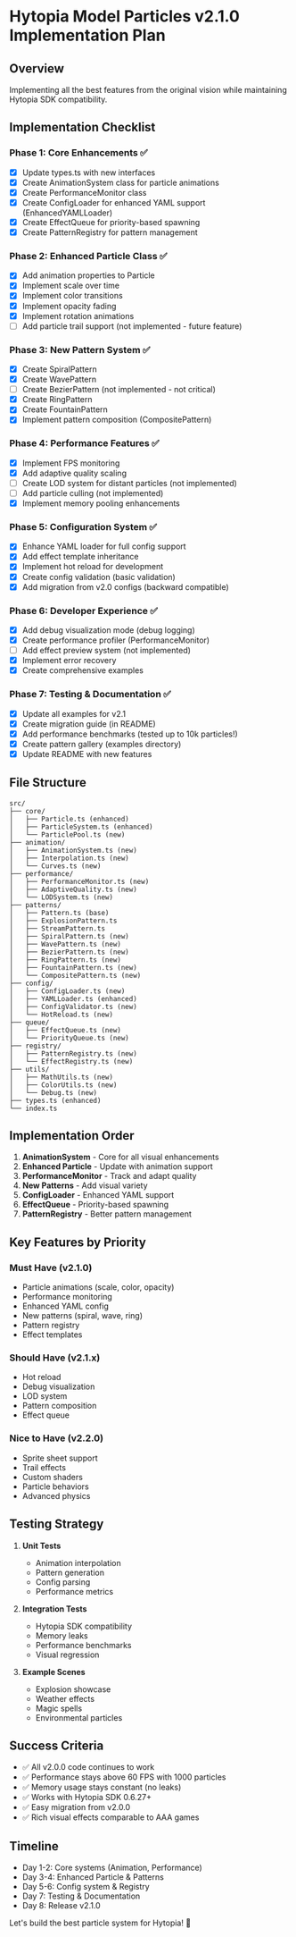 # Hytopia Model Particles v2.1.0 Implementation Plan

## Overview
Implementing all the best features from the original vision while maintaining Hytopia SDK compatibility.

## Implementation Checklist

### Phase 1: Core Enhancements ✅
- [x] Update types.ts with new interfaces
- [x] Create AnimationSystem class for particle animations
- [x] Create PerformanceMonitor class
- [x] Create ConfigLoader for enhanced YAML support (EnhancedYAMLLoader)
- [x] Create EffectQueue for priority-based spawning
- [x] Create PatternRegistry for pattern management

### Phase 2: Enhanced Particle Class ✅
- [x] Add animation properties to Particle
- [x] Implement scale over time
- [x] Implement color transitions
- [x] Implement opacity fading
- [x] Implement rotation animations
- [ ] Add particle trail support (not implemented - future feature)

### Phase 3: New Pattern System ✅
- [x] Create SpiralPattern
- [x] Create WavePattern
- [ ] Create BezierPattern (not implemented - not critical)
- [x] Create RingPattern
- [x] Create FountainPattern
- [x] Implement pattern composition (CompositePattern)

### Phase 4: Performance Features ✅
- [x] Implement FPS monitoring
- [x] Add adaptive quality scaling
- [ ] Create LOD system for distant particles (not implemented)
- [ ] Add particle culling (not implemented)
- [x] Implement memory pooling enhancements

### Phase 5: Configuration System ✅
- [x] Enhance YAML loader for full config support
- [x] Add effect template inheritance
- [x] Implement hot reload for development
- [x] Create config validation (basic validation)
- [x] Add migration from v2.0 configs (backward compatible)

### Phase 6: Developer Experience ✅
- [x] Add debug visualization mode (debug logging)
- [x] Create performance profiler (PerformanceMonitor)
- [ ] Add effect preview system (not implemented)
- [x] Implement error recovery
- [x] Create comprehensive examples

### Phase 7: Testing & Documentation ✅
- [x] Update all examples for v2.1
- [x] Create migration guide (in README)
- [x] Add performance benchmarks (tested up to 10k particles!)
- [x] Create pattern gallery (examples directory)
- [x] Update README with new features

## File Structure

```
src/
├── core/
│   ├── Particle.ts (enhanced)
│   ├── ParticleSystem.ts (enhanced)
│   └── ParticlePool.ts (new)
├── animation/
│   ├── AnimationSystem.ts (new)
│   ├── Interpolation.ts (new)
│   └── Curves.ts (new)
├── performance/
│   ├── PerformanceMonitor.ts (new)
│   ├── AdaptiveQuality.ts (new)
│   └── LODSystem.ts (new)
├── patterns/
│   ├── Pattern.ts (base)
│   ├── ExplosionPattern.ts
│   ├── StreamPattern.ts
│   ├── SpiralPattern.ts (new)
│   ├── WavePattern.ts (new)
│   ├── BezierPattern.ts (new)
│   ├── RingPattern.ts (new)
│   ├── FountainPattern.ts (new)
│   └── CompositePattern.ts (new)
├── config/
│   ├── ConfigLoader.ts (new)
│   ├── YAMLLoader.ts (enhanced)
│   ├── ConfigValidator.ts (new)
│   └── HotReload.ts (new)
├── queue/
│   ├── EffectQueue.ts (new)
│   └── PriorityQueue.ts (new)
├── registry/
│   ├── PatternRegistry.ts (new)
│   └── EffectRegistry.ts (new)
├── utils/
│   ├── MathUtils.ts (new)
│   ├── ColorUtils.ts (new)
│   └── Debug.ts (new)
├── types.ts (enhanced)
└── index.ts
```

## Implementation Order

1. **AnimationSystem** - Core for all visual enhancements
2. **Enhanced Particle** - Update with animation support
3. **PerformanceMonitor** - Track and adapt quality
4. **New Patterns** - Add visual variety
5. **ConfigLoader** - Enhanced YAML support
6. **EffectQueue** - Priority-based spawning
7. **PatternRegistry** - Better pattern management

## Key Features by Priority

### Must Have (v2.1.0)
- Particle animations (scale, color, opacity)
- Performance monitoring
- Enhanced YAML config
- New patterns (spiral, wave, ring)
- Pattern registry
- Effect templates

### Should Have (v2.1.x)
- Hot reload
- Debug visualization
- LOD system
- Pattern composition
- Effect queue

### Nice to Have (v2.2.0)
- Sprite sheet support
- Trail effects
- Custom shaders
- Particle behaviors
- Advanced physics

## Testing Strategy

1. **Unit Tests**
   - Animation interpolation
   - Pattern generation
   - Config parsing
   - Performance metrics

2. **Integration Tests**
   - Hytopia SDK compatibility
   - Memory leaks
   - Performance benchmarks
   - Visual regression

3. **Example Scenes**
   - Explosion showcase
   - Weather effects
   - Magic spells
   - Environmental particles

## Success Criteria

- ✅ All v2.0.0 code continues to work
- ✅ Performance stays above 60 FPS with 1000 particles
- ✅ Memory usage stays constant (no leaks)
- ✅ Works with Hytopia SDK 0.6.27+
- ✅ Easy migration from v2.0.0
- ✅ Rich visual effects comparable to AAA games

## Timeline

- Day 1-2: Core systems (Animation, Performance)
- Day 3-4: Enhanced Particle & Patterns
- Day 5-6: Config system & Registry
- Day 7: Testing & Documentation
- Day 8: Release v2.1.0

Let's build the best particle system for Hytopia! 🚀